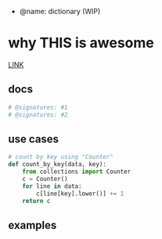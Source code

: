 - @name: dictionary (WIP)

# why THIS is awesome

[LINK]()

## docs
```python
# @signatures: #1
# @signatures: #2
```

## use cases
```python
# count by key using "Counter"
def count_by_key(data, key):
    from collections import Counter
    c = Counter()
    for line in data:
        c[line[key].lower()] += 1
    return c
```

## examples
```python
```
